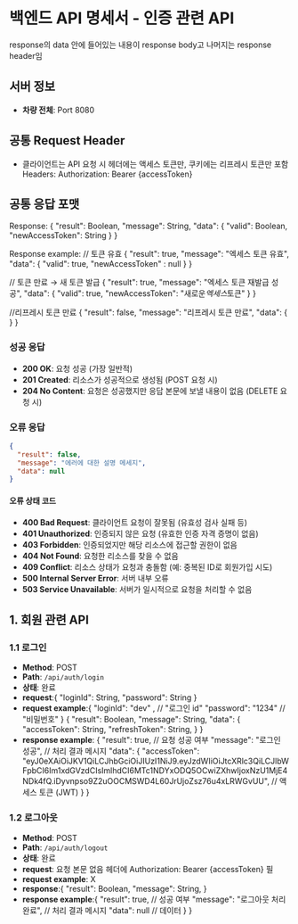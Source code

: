 # 백엔드 API 명세서 - 인증 관련 API

response의 data 안에 들어있는 내용이 response body고 나머지는 response header임

## 서버 정보

- **차량 전체**: Port 8080

## 공통 Request Header

- 클라이언트는 API 요청 시 헤더에는 액세스 토큰만, 쿠키에는 리프레시 토큰만 포함
  Headers: Authorization: Bearer {accessToken}

## 공통 응답 포맷

Response:
{
"result": Boolean,
"message": String,
"data": {
"valid": Boolean,
"newAccessToken": String
}
}

Response example:
// 토큰 유효
{
"result": true,
"message": "엑세스 토큰 유효",
"data": {
"valid": true,
"newAccessToken" : null
}
}

// 토큰 만료 → 새 토큰 발급
{
"result": true,
"message": "엑세스 토큰 재발급 성공",
"data": {
"valid": true,
"newAccessToken": "새로운*엑세스*토큰"
}
}

//리프레시 토큰 만료
{
"result": false,
"message": "리프레시 토큰 만료",
"data": {
}
}

### 성공 응답

- **200 OK**: 요청 성공 (가장 일반적)
- **201 Created**: 리소스가 성공적으로 생성됨 (POST 요청 시)
- **204 No Content**: 요청은 성공했지만 응답 본문에 보낼 내용이 없음 (DELETE 요청 시)

### 오류 응답

```json
{
  "result": false,
  "message": "에러에 대한 설명 메세지",
  "data": null
}
```

#### 오류 상태 코드

- **400 Bad Request**: 클라이언트 요청이 잘못됨 (유효성 검사 실패 등)
- **401 Unauthorized**: 인증되지 않은 요청 (유효한 인증 자격 증명이 없음)
- **403 Forbidden**: 인증되었지만 해당 리소스에 접근할 권한이 없음
- **404 Not Found**: 요청한 리소스를 찾을 수 없음
- **409 Conflict**: 리소스 상태가 요청과 충돌함 (예: 중복된 ID로 회원가입 시도)
- **500 Internal Server Error**: 서버 내부 오류
- **503 Service Unavailable**: 서버가 일시적으로 요청을 처리할 수 없음

## 1. 회원 관련 API

### 1.1 로그인

- **Method**: POST
- **Path**: `/api/auth/login`
- **상태**: 완료
- **request**:{
  "loginId": String,
  "password": String
  }
- **request example**:{
  "loginId": "dev" , // "로그인 id"
  "password": "1234" // "비밀번호"
  }
  {
  "result": Boolean,
  "message": String,
  "data": {
  "accessToken": String,
  "refreshToken": String,
  }
  }
- **response example**:
  {
  "result": true, // 요청 성공 여부
  "message": "로그인 성공", // 처리 결과 메시지
  "data": {
  "accessToken": "eyJ0eXAiOiJKV1QiLCJhbGciOiJIUzI1NiJ9.eyJzdWIiOiJtcXRlc3QiLCJlbWFpbCI6Im1xdGVzdCIsImlhdCI6MTc1NDYxODQ5OCwiZXhwIjoxNzU1MjE4NDk4fQ.iDyvnpso9Z2uOOCMSWD4L60JrUjoZsz76u4xLRWGvUU", // 액세스 토큰 (JWT)
  }
  }

### 1.2 로그아웃

- **Method**: POST
- **Path**: `/api/auth/logout`
- **상태**: 완료
- **request**: 요청 본문 없음
  헤더에 Authorization: Bearer {accessToken} 필
- **request example**: X
- **response**:{
  "result": Boolean,
  "message": String,
  }
- **response example**:{
  "result": true, // 성공 여부
  "message": "로그아웃 처리 완료", // 처리 결과 메시지
  "data": null // 데이터
  }
}
